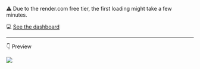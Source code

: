 :warning: Due to the render.com free tier, the first loading might take a few minutes.

:computer: [See the dashboard](https://music-dashboard.onrender.com)
____
:point_down: Preview

![](https://github.com/FrancescoDiCursi/MusicDashboard/blob/main/music%20dashboard%20gif.gif)

